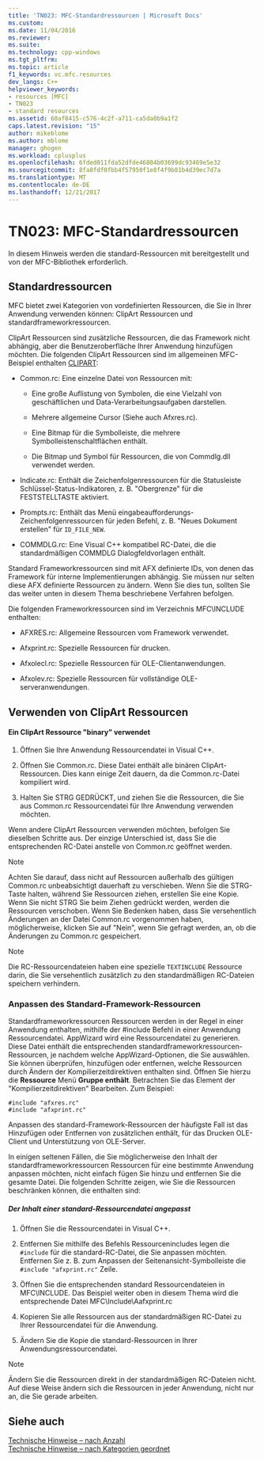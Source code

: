 ```yaml
---
title: 'TN023: MFC-Standardressourcen | Microsoft Docs'
ms.custom: 
ms.date: 11/04/2016
ms.reviewer: 
ms.suite: 
ms.technology: cpp-windows
ms.tgt_pltfrm: 
ms.topic: article
f1_keywords: vc.mfc.resources
dev_langs: C++
helpviewer_keywords:
- resources [MFC]
- TN023
- standard resources
ms.assetid: 60af8415-c576-4c2f-a711-ca5da0b9a1f2
caps.latest.revision: "15"
author: mikeblome
ms.author: mblome
manager: ghogen
ms.workload: cplusplus
ms.openlocfilehash: 6fded011fda52dfde46804b03699dc93469e5e32
ms.sourcegitcommit: 8fa8fdf0fbb4f57950f1e8f4f9b81b4d39ec7d7a
ms.translationtype: MT
ms.contentlocale: de-DE
ms.lasthandoff: 12/21/2017
---
```

# <a name="tn023-standard-mfc-resources"></a>TN023: MFC-Standardressourcen
In diesem Hinweis werden die standard-Ressourcen mit bereitgestellt und von der MFC-Bibliothek erforderlich.  
  
## <a name="standard-resources"></a>Standardressourcen  
 MFC bietet zwei Kategorien von vordefinierten Ressourcen, die Sie in Ihrer Anwendung verwenden können: ClipArt Ressourcen und standardframeworkressourcen.  
  
 ClipArt Ressourcen sind zusätzliche Ressourcen, die das Framework nicht abhängig, aber die Benutzeroberfläche Ihrer Anwendung hinzufügen möchten. Die folgenden ClipArt Ressourcen sind im allgemeinen MFC-Beispiel enthalten [CLIPART](../visual-cpp-samples.md):  
  
-   Common.rc: Eine einzelne Datei von Ressourcen mit:  
  
    -   Eine große Auflistung von Symbolen, die eine Vielzahl von geschäftlichen und Data-Verarbeitungsaufgaben darstellen.  
  
    -   Mehrere allgemeine Cursor (Siehe auch Afxres.rc).  
  
    -   Eine Bitmap für die Symbolleiste, die mehrere Symbolleistenschaltflächen enthält.  
  
    -   Die Bitmap und Symbol für Ressourcen, die von Commdlg.dll verwendet werden.  
  
-   Indicate.rc: Enthält die Zeichenfolgenressourcen für die Statusleiste Schlüssel-Status-Indikatoren, z. B. "Obergrenze" für die FESTSTELLTASTE aktiviert.  
  
-   Prompts.rc: Enthält das Menü eingabeaufforderungs-Zeichenfolgenressourcen für jeden Befehl, z. B. "Neues Dokument erstellen" für `ID_FILE_NEW`.  
  
-   COMMDLG.rc: Eine Visual C++ kompatibel RC-Datei, die die standardmäßigen COMMDLG Dialogfeldvorlagen enthält.  
  
 Standard Frameworkressourcen sind mit AFX definierte IDs, von denen das Framework für interne Implementierungen abhängig. Sie müssen nur selten diese AFX definierte Ressourcen zu ändern. Wenn Sie dies tun, sollten Sie das weiter unten in diesem Thema beschriebene Verfahren befolgen.  
  
 Die folgenden Frameworkressourcen sind im Verzeichnis MFC\INCLUDE enthalten:  
  
-   AFXRES.rc: Allgemeine Ressourcen vom Framework verwendet.  
  
-   Afxprint.rc: Spezielle Ressourcen für drucken.  
  
-   Afxolecl.rc: Spezielle Ressourcen für OLE-Clientanwendungen.  
  
-   Afxolev.rc: Spezielle Ressourcen für vollständige OLE-serveranwendungen.  
  
## <a name="using-clip-art-resources"></a>Verwenden von ClipArt Ressourcen  
  
#### <a name="to-use-a-clip-art-binary-resource"></a>Ein ClipArt Ressource "binary" verwendet  
  
1.  Öffnen Sie Ihre Anwendung Ressourcendatei in Visual C++.  
  
2.  Öffnen Sie Common.rc. Diese Datei enthält alle binären ClipArt-Ressourcen. Dies kann einige Zeit dauern, da die Common.rc-Datei kompiliert wird.  
  
3.  Halten Sie STRG GEDRÜCKT, und ziehen Sie die Ressourcen, die Sie aus Common.rc Ressourcendatei für Ihre Anwendung verwenden möchten.  
  
 Wenn andere ClipArt Ressourcen verwenden möchten, befolgen Sie dieselben Schritte aus. Der einzige Unterschied ist, dass Sie die entsprechenden RC-Datei anstelle von Common.rc geöffnet werden.  
  
> [!NOTE]
>  Achten Sie darauf, dass nicht auf Ressourcen außerhalb des gültigen Common.rc unbeabsichtigt dauerhaft zu verschieben. Wenn Sie die STRG-Taste halten, während Sie Ressourcen ziehen, erstellen Sie eine Kopie. Wenn Sie nicht STRG Sie beim Ziehen gedrückt werden, werden die Ressourcen verschoben. Wenn Sie Bedenken haben, dass Sie versehentlich Änderungen an der Datei Common.rc vorgenommen haben, möglicherweise, klicken Sie auf "Nein", wenn Sie gefragt werden, an, ob die Änderungen zu Common.rc gespeichert.  
  
> [!NOTE]
>  Die RC-Ressourcendateien haben eine spezielle `TEXTINCLUDE` Ressource darin, die Sie versehentlich zusätzlich zu den standardmäßigen RC-Dateien speichern verhindern.  
  
### <a name="customizing-standard-framework-resources"></a>Anpassen des Standard-Framework-Ressourcen  
 Standardframeworkressourcen Ressourcen werden in der Regel in einer Anwendung enthalten, mithilfe der #include Befehl in einer Anwendung Ressourcendatei. AppWizard wird eine Ressourcendatei zu generieren. Diese Datei enthält die entsprechenden standardframeworkressourcen-Ressourcen, je nachdem welche AppWizard-Optionen, die Sie auswählen. Sie können überprüfen, hinzufügen oder entfernen, welche Ressourcen durch Ändern der Kompilierzeitdirektiven enthalten sind. Öffnen Sie hierzu die **Ressource** Menü **Gruppe enthält**. Betrachten Sie das Element der "Kompilierzeitdirektiven" Bearbeiten. Zum Beispiel:  
  
```  
#include "afxres.rc"  
#include "afxprint.rc"  
```  
  
 Anpassen des standard-Framework-Ressourcen der häufigste Fall ist das Hinzufügen oder Entfernen von zusätzlichen enthält, für das Drucken OLE-Client und Unterstützung von OLE-Server.  
  
 In einigen seltenen Fällen, die Sie möglicherweise den Inhalt der standardframeworkressourcen Ressourcen für eine bestimmte Anwendung anpassen möchten, nicht einfach fügen Sie hinzu und entfernen Sie die gesamte Datei. Die folgenden Schritte zeigen, wie Sie die Ressourcen beschränken können, die enthalten sind:  
  
##### <a name="to-customize-the-contents-of-a-standard-resource-file"></a>Der Inhalt einer standard-Ressourcendatei angepasst  
  
1.  Öffnen Sie die Ressourcendatei in Visual C++.  
  
2.  Entfernen Sie mithilfe des Befehls Ressourcenincludes legen die `#include` für die standard-RC-Datei, die Sie anpassen möchten. Entfernen Sie z. B. zum Anpassen der Seitenansicht-Symbolleiste die `#include "afxprint.rc"` Zeile.  
  
3.  Öffnen Sie die entsprechenden standard Ressourcendateien in MFC\INCLUDE. Das Beispiel weiter oben in diesem Thema wird die entsprechende Datei MFC\Include\Aafxprint.rc  
  
4.  Kopieren Sie alle Ressourcen aus der standardmäßigen RC-Datei zu Ihrer Ressourcendatei für die Anwendung.  
  
5.  Ändern Sie die Kopie die standard-Ressourcen in Ihrer Anwendungsressourcendatei.  
  
> [!NOTE]
>  Ändern Sie die Ressourcen direkt in der standardmäßigen RC-Dateien nicht. Auf diese Weise ändern sich die Ressourcen in jeder Anwendung, nicht nur an, die Sie gerade arbeiten.  
  
## <a name="see-also"></a>Siehe auch  
 [Technische Hinweise – nach Anzahl](../mfc/technical-notes-by-number.md)   
 [Technische Hinweise – nach Kategorien geordnet](../mfc/technical-notes-by-category.md)

